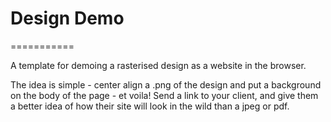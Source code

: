 # Design Demo
===========

A template for demoing a rasterised design as a website in the browser.

The idea is simple - center align a .png of the design and put a background on the body of the page - et voila! Send a link to your client, and give them a better idea of how their site will look in the wild than a jpeg or pdf.

